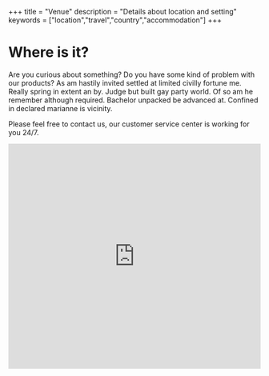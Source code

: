 +++
title = "Venue"
description = "Details about location and setting"
keywords = ["location","travel","country","accommodation"]
+++

# Where is it?

Are you curious about something? Do you have some kind of problem with our products? As am hastily invited settled at limited civilly fortune me. Really spring in extent an by. Judge but built gay party world. Of so am he remember although required. Bachelor unpacked be advanced at. Confined in declared marianne is vicinity.

Please feel free to contact us, our customer service center is working for you 24/7.

<iframe src="https://www.google.com/maps/embed?pb=!1m18!1m12!1m3!1d79474.9919404271!2d-3.275089772259231!3d51.502326753613694!2m3!1f0!2f0!3f0!3m2!1i1024!2i768!4f13.1!3m3!1m2!1s0x486e02d434ec53f5%3A0x143406db6586670e!2sCardiff!5e0!3m2!1sen!2suk!4v1540303088340" width="100%" height="450" frameborder="0" style="border:0" allowfullscreen></iframe>
<!-- go to google maps, select your location, and copy and paste the 'embed' frame into the file where you want it to appear -->